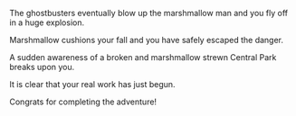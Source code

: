 The ghostbusters eventually blow up the marshmallow man and you fly off in a huge explosion.

Marshmallow cushions your fall and you have safely escaped the danger. 

A sudden awareness of a broken and marshmallow strewn Central Park breaks upon you.  

It is clear that your real work has just begun.

Congrats for completing the adventure!
